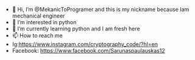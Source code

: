 - 👋 Hi, I’m @MekanicToProgramer and this is my nickname because Iam mechanical engineer
- 👀 I’m interested in python
- 🌱 I’m currently learning python and I am fresh here
- 📫 How to reach me 
- Ig:https://www.instagram.com/cryptography_code/?hl=en
- Facebook: https://www.facebook.com/Sarunaspaulauskas12

<!---
MekanicToProgramer/MekanicToProgramer is a ✨ special ✨ repository because its `README.md` (this file) appears on your GitHub profile.
You can click the Preview link to take a look at your changes.
--->
